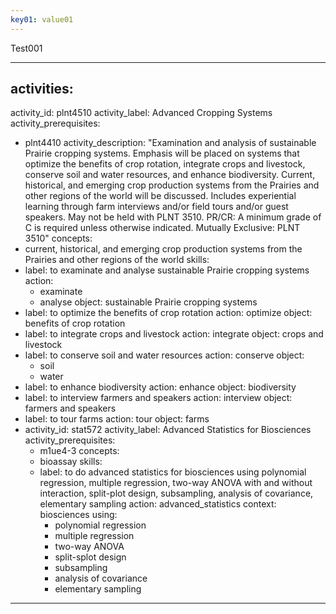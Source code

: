 ```yaml
---
key01: value01
---
```


Test001




---
activities:
-
  activity_id: plnt4510
  activity_label: Advanced Cropping Systems
  activity_prerequisites:
  - plnt4410
  activity_description: "Examination and analysis of sustainable Prairie cropping systems. Emphasis will be placed on systems that optimize the benefits of crop rotation, integrate crops and livestock, conserve soil and water resources, and enhance biodiversity. Current, historical, and emerging crop production systems from the Prairies and other regions of the world will be discussed. Includes experiential learning through farm interviews and/or field tours and/or guest speakers. May not be held with PLNT 3510.
PR/CR: A minimum grade of C is required unless otherwise indicated.
Mutually Exclusive: PLNT 3510"
  concepts:
  - current, historical, and emerging crop production systems from the Prairies and other regions of the world
  skills:
  -
    label: to examinate and analyse sustainable Prairie cropping systems
    action:
    - examinate
    - analyse
    object: sustainable Prairie cropping systems
  -
    label: to optimize the benefits of crop rotation
    action: optimize
    object: benefits of crop rotation
  -
    label: to integrate crops and livestock
    action: integrate
    object: crops and livestock
  -
    label: to conserve soil and water resources
    action: conserve
    object:
    - soil
    - water
  -
    label: to enhance biodiversity
    action: enhance
    object: biodiversity
  -
    label: to interview farmers and speakers
    action: interview
    object: farmers and speakers
  -
    label: to tour farms
    action: tour
    object: farms
-
  activity_id: stat572
  activity_label: Advanced Statistics for Biosciences
  activity_prerequisites:
  - m1ue4-3
  concepts:
  - bioassay
  skills:
  -
    label: to do advanced statistics for biosciences using polynomial regression, multiple regression, two-way ANOVA with and without interaction, split-plot design, subsampling, analysis of covariance, elementary sampling
    action: advanced_statistics
    context: biosciences
    using:
    - polynomial regression
    - multiple regression
    - two-way ANOVA
    - split-splot design
    - subsampling
    - analysis of covariance
    - elementary sampling
---
